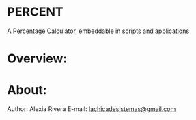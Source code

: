 # PERCENT
A Percentage Calculator, embeddable in scripts and applications

# Overview:

# About:
Author: Alexia Rivera
E-mail: lachicadesistemas@gmail.com
